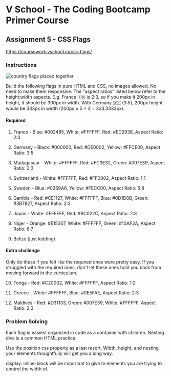 # V School - The Coding Bootcamp Primer Course 

## Assignment 5 - CSS Flags

https://coursework.vschool.io/css-flags/

### Instructions

<img src="https://coursework.vschool.io/content/images/size/w2000/2017/08/World_Flags_Banner.jpg" alt="country flags placed together">

Build the following flags in pure HTML and CSS, no images allowed. No need to make them responsive. The "aspect ratios" listed below refer to the height:width aspects. E.g. France 🇫🇷 is 2:3, so if you make it 200px in height, it should be 300px in width. With Germany 🇩🇪 (3:5), 200px height would be 333px in width (200px × 5 ÷ 3 = 333.3333px).


#### Required

  1.  France - Blue: #002495, White: #FFFFFF, Red: #ED2938, Aspect Ratio: 2:3

  2.  Germany - Black: #000000, Red: #DE0002, Yellow: #FFCE00, Aspect Ratio: 3:5 

  3.  Madagascar - White: #FFFFFF, Red: #FC3E32, Green: #007E39, Aspect Ratio: 2:3

  4.  Switzerland - White: #FFFFFF, Red: #FF0002, Aspect Ratio: 1:1 

  5.  Sweden - Blue: #0269A6, Yellow: #FECC00, Aspect Ratio: 5:8 

  6.  Gambia - Red: #CE1127, White: #FFFFFF, Blue: #0D1D8B, Green: #3B7827, Aspect Ratio: 2:3 

  7.  Japan - White: #FFFFFF, Red: #BC022C, Aspect Ratio: 2:3 

  8.  Niger - Orange: #E15307, White: #FFFFFF, Green: #10AF2A, Aspect Ratio: 6:7 

  9.  Belize (just kidding)



#### Extra challenge

Only do these if you felt like the required ones were pretty easy. If you struggled with the required ones, don't let these ones hold you back from moving forward in the curriculum.

  10.  Tonga - Red: #C20002, White: #FFFFFF, Aspect Ratio: 1:2 

  11.  Greece - White: #FFFFFF, Blue: #0E5FAE, Aspect Ratio: 2:3

  12.  Maldives - Red: #D31133, Green: #007E39, White: #FFFFFF, Aspect Ratio: 2:3



### Problem Solving

Each flag is easiest organized in code as a container with children. Nesting divs is a common HTML practice.

<div class="container">
    <div class="color-one"></div>
    <div class="color-two"></div>
</div>

Use the position css property as a last resort. Width, height, and nesting your elements thoughtfully will get you a long way.

display: inline-block will be important to give to elements you are trying to control the width of.

